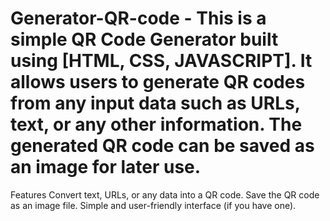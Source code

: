 # Generator-QR-code - This is a simple QR Code Generator built using [HTML, CSS, JAVASCRIPT]. It allows users to generate QR codes from any input data such as URLs, text, or any other information. The generated QR code can be saved as an image for later use.

Features
Convert text, URLs, or any data into a QR code.
Save the QR code as an image file.
Simple and user-friendly interface (if you have one).
